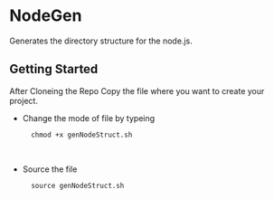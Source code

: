 # NodeGen
Generates the directory structure for the node.js. 

## Getting Started
After Cloneing the Repo Copy the file where you want to create your project.<br/>


- Change the mode of file by typeing

        chmod +x genNodeStruct.sh
<br>

- Source the file

        source genNodeStruct.sh
<br>


